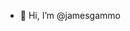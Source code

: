 - 👋 Hi, I’m @jamesgammo
<!---
jamesgammo/jamesgammo is a ✨ special ✨ repository because its `README.md` (this file) appears on your GitHub profile.
You can click the Preview link to take a look at your changes.
--->
